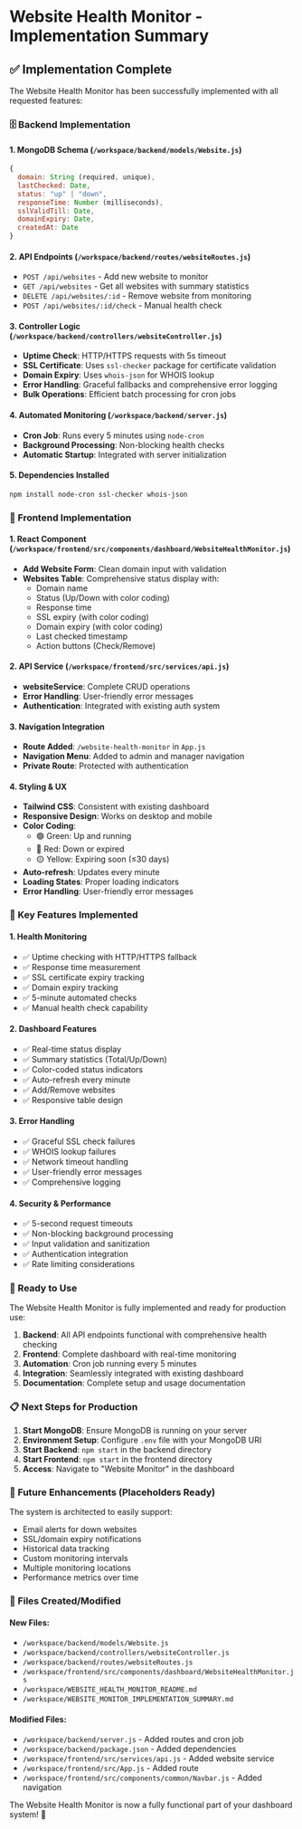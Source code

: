 # Website Health Monitor - Implementation Summary

## ✅ Implementation Complete

The Website Health Monitor has been successfully implemented with all requested features:

### 🗄️ Backend Implementation

#### 1. MongoDB Schema (`/workspace/backend/models/Website.js`)
```javascript
{
  domain: String (required, unique),
  lastChecked: Date,
  status: "up" | "down",
  responseTime: Number (milliseconds),
  sslValidTill: Date,
  domainExpiry: Date,
  createdAt: Date
}
```

#### 2. API Endpoints (`/workspace/backend/routes/websiteRoutes.js`)
- `POST /api/websites` - Add new website to monitor
- `GET /api/websites` - Get all websites with summary statistics
- `DELETE /api/websites/:id` - Remove website from monitoring
- `POST /api/websites/:id/check` - Manual health check

#### 3. Controller Logic (`/workspace/backend/controllers/websiteController.js`)
- **Uptime Check**: HTTP/HTTPS requests with 5s timeout
- **SSL Certificate**: Uses `ssl-checker` package for certificate validation
- **Domain Expiry**: Uses `whois-json` for WHOIS lookup
- **Error Handling**: Graceful fallbacks and comprehensive error logging
- **Bulk Operations**: Efficient batch processing for cron jobs

#### 4. Automated Monitoring (`/workspace/backend/server.js`)
- **Cron Job**: Runs every 5 minutes using `node-cron`
- **Background Processing**: Non-blocking health checks
- **Automatic Startup**: Integrated with server initialization

#### 5. Dependencies Installed
```bash
npm install node-cron ssl-checker whois-json
```

### 🎨 Frontend Implementation

#### 1. React Component (`/workspace/frontend/src/components/dashboard/WebsiteHealthMonitor.js`)
- **Add Website Form**: Clean domain input with validation
- **Websites Table**: Comprehensive status display with:
  - Domain name
  - Status (Up/Down with color coding)
  - Response time
  - SSL expiry (with color coding)
  - Domain expiry (with color coding)
  - Last checked timestamp
  - Action buttons (Check/Remove)

#### 2. API Service (`/workspace/frontend/src/services/api.js`)
- **websiteService**: Complete CRUD operations
- **Error Handling**: User-friendly error messages
- **Authentication**: Integrated with existing auth system

#### 3. Navigation Integration
- **Route Added**: `/website-health-monitor` in `App.js`
- **Navigation Menu**: Added to admin and manager navigation
- **Private Route**: Protected with authentication

#### 4. Styling & UX
- **Tailwind CSS**: Consistent with existing dashboard
- **Responsive Design**: Works on desktop and mobile
- **Color Coding**:
  - 🟢 Green: Up and running
  - 🔴 Red: Down or expired
  - 🟡 Yellow: Expiring soon (≤30 days)
- **Auto-refresh**: Updates every minute
- **Loading States**: Proper loading indicators
- **Error Handling**: User-friendly error messages

### 🔧 Key Features Implemented

#### 1. Health Monitoring
- ✅ Uptime checking with HTTP/HTTPS fallback
- ✅ Response time measurement
- ✅ SSL certificate expiry tracking
- ✅ Domain expiry tracking
- ✅ 5-minute automated checks
- ✅ Manual health check capability

#### 2. Dashboard Features
- ✅ Real-time status display
- ✅ Summary statistics (Total/Up/Down)
- ✅ Color-coded status indicators
- ✅ Auto-refresh every minute
- ✅ Add/Remove websites
- ✅ Responsive table design

#### 3. Error Handling
- ✅ Graceful SSL check failures
- ✅ WHOIS lookup failures
- ✅ Network timeout handling
- ✅ User-friendly error messages
- ✅ Comprehensive logging

#### 4. Security & Performance
- ✅ 5-second request timeouts
- ✅ Non-blocking background processing
- ✅ Input validation and sanitization
- ✅ Authentication integration
- ✅ Rate limiting considerations

### 🚀 Ready to Use

The Website Health Monitor is fully implemented and ready for production use:

1. **Backend**: All API endpoints functional with comprehensive health checking
2. **Frontend**: Complete dashboard with real-time monitoring
3. **Automation**: Cron job running every 5 minutes
4. **Integration**: Seamlessly integrated with existing dashboard
5. **Documentation**: Complete setup and usage documentation

### 📋 Next Steps for Production

1. **Start MongoDB**: Ensure MongoDB is running on your server
2. **Environment Setup**: Configure `.env` file with your MongoDB URI
3. **Start Backend**: `npm start` in the backend directory
4. **Start Frontend**: `npm start` in the frontend directory
5. **Access**: Navigate to "Website Monitor" in the dashboard

### 🔮 Future Enhancements (Placeholders Ready)

The system is architected to easily support:
- Email alerts for down websites
- SSL/domain expiry notifications
- Historical data tracking
- Custom monitoring intervals
- Multiple monitoring locations
- Performance metrics over time

### 📁 Files Created/Modified

#### New Files:
- `/workspace/backend/models/Website.js`
- `/workspace/backend/controllers/websiteController.js`
- `/workspace/backend/routes/websiteRoutes.js`
- `/workspace/frontend/src/components/dashboard/WebsiteHealthMonitor.js`
- `/workspace/WEBSITE_HEALTH_MONITOR_README.md`
- `/workspace/WEBSITE_MONITOR_IMPLEMENTATION_SUMMARY.md`

#### Modified Files:
- `/workspace/backend/server.js` - Added routes and cron job
- `/workspace/backend/package.json` - Added dependencies
- `/workspace/frontend/src/services/api.js` - Added website service
- `/workspace/frontend/src/App.js` - Added route
- `/workspace/frontend/src/components/common/Navbar.js` - Added navigation

The Website Health Monitor is now a fully functional part of your dashboard system! 🎉